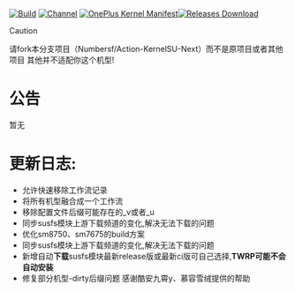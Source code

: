 [![Build](https://img.shields.io/badge/GitHub%20Actions-Build-181717?logo=github&logoColor=white&style=flat-square)](https://github.com/Numbersf/Action-KernelSU-Next/actions) [![Channel](https://img.shields.io/badge/Follow-Telegram-blue.svg?logo=telegram)](https://t.me/taichi91) [![OnePlus Kernel Manifest](https://img.shields.io/badge/OnePlus%20Kernel%20Manifest-EB0029?logo=oneplus&logoColor=white&style=flat-square)](https://github.com/OnePlusOSS/kernel_manifest)[![Releases Download](https://img.shields.io/badge/KernelSU%20Next-Releases-181717?logo=github&logoColor=white&style=flat-square)](https://github.com/Numbersf/Action-KernelSU-Next/releases)
 
> [!CAUTION]
> 
>请fork本分支项目（Numbersf/Action-KernelSU-Next）而不是原项目或者其他项目 其他并不适配你这个机型!
 
# 公告
暂无
#
# 更新日志:
- 允许快速移除工作流记录
- 将所有机型融合成一个工作流
- 移除配置文件后缀可能存在的_v或者_u
- 同步susfs模块上游下载频道的变化,解决无法下载的问题
- 优化sm8750、sm7675的build方案
- 同步susfs模块上游下载频道的变化,解决无法下载的问题
- 新增自动**下载**susfs模块最新release版或最新ci版可自己选择,**TWRP可能不会自动安装**
- 修复部分机型-dirty后缀问题 感谢酷安九霄y、慕容雪绒提供的帮助


